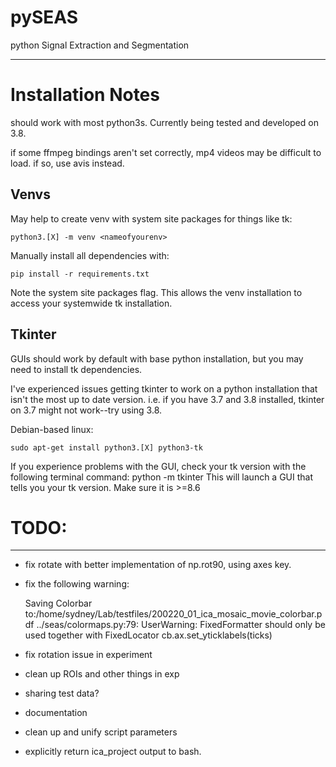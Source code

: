 # pySEAS

python Signal Extraction and Segmentation

---

# Installation Notes

should work with most python3s.  Currently being tested and developed on 3.8.

if some ffmpeg bindings aren't set correctly, mp4 videos may be difficult to load.  if so, use avis instead.

## Venvs

May help to create venv with system site packages for things like tk:
    
    python3.[X] -m venv <nameofyourenv> 

Manually install all dependencies with:

    pip install -r requirements.txt

Note the system site packages flag.  This allows the venv installation to access your systemwide tk installation.


## Tkinter

GUIs should work by default with base python installation, but you may need to install tk dependencies.

I've experienced issues getting tkinter to work on a python installation that isn't the most up to date version.  i.e. if you have 3.7 and 3.8 installed, tkinter on 3.7 might not work--try using 3.8.

Debian-based linux:

    sudo apt-get install python3.[X] python3-tk

If you experience problems with the GUI, check your tk version with the following terminal command:
    python -m tkinter
This will launch a GUI that tells you your tk version.  Make sure it is >=8.6


# TODO:

---

* fix rotate with better implementation of np.rot90, using axes key.

* fix the following warning:

    Saving Colorbar to:/home/sydney/Lab/testfiles/200220_01_ica_mosaic_movie_colorbar.pdf
    ../seas/colormaps.py:79: UserWarning: FixedFormatter should only be used together with FixedLocator
      cb.ax.set_yticklabels(ticks)

* fix rotation issue in experiment

* clean up ROIs and other things in exp

* sharing test data?

* documentation

* clean up and unify script parameters

* explicitly return ica_project output to bash.